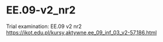 # EE.09-v2_nr2

Trial examination: EE.09 v2 nr2 https://ikot.edu.pl/kursy,aktywne,ee_09_inf_03_v2-57,186.html
